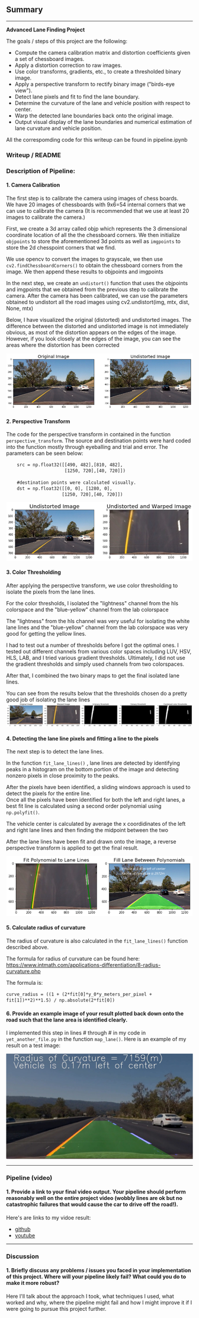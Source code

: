 ## Summary
---

**Advanced Lane Finding Project**

The goals / steps of this project are the following:

* Compute the camera calibration matrix and distortion coefficients given a set of chessboard images.
* Apply a distortion correction to raw images.
* Use color transforms, gradients, etc., to create a thresholded binary image.
* Apply a perspective transform to rectify binary image ("birds-eye view").
* Detect lane pixels and fit to find the lane boundary.
* Determine the curvature of the lane and vehicle position with respect to center.
* Warp the detected lane boundaries back onto the original image.
* Output visual display of the lane boundaries and numerical estimation of lane curvature and vehicle position.

[//]: # (Image References)

[image1]: ./examples/undistort_output.png "Undistorted"
[image2]: ./test_images/test1.jpg "Road Transformed"
[image3]: ./examples/binary_combo_example.jpg "Binary Example"
[image4]: ./examples/warped_straight_lines.jpg "Warp Example"
[image5]: ./examples/color_fit_lines.jpg "Fit Visual"
[image6]: ./examples/example_output.jpg "Output"
[video1]: ./project_video.mp4 "Video"
[img1]: ./output_images/undistort.png "Undistorted"
[img2]: ./output_images/color-threshold.png "Color Thresholding"
[img3]: ./output_images/perspective-transform.png "Perspective Transform"
[img4]: ./output_images/fill-lane.png "Perspective Transform"


All the correspomding code for this writeup can be found in pipeline.ipynb

### Writeup / README


### Description of Pipeline:

#### 1. Camera Calibration

The first step is to calibrate the camera using images of chess boards.  
We have 20 images of chessboards with 9x6=54 internal corners that we can use to calibrate the camera
(It is recommended that we use at least 20 images to calibrate the camera.) 

First, we create a 3d array called objp which represents the 3 dimensional coordinate
location of all the the chessboard corners. We then initialize `objpoints` to store the aforementioned 3d points as well as `imgpoints` to store the 2d chesspoint corners that we find.

We use opencv to convert the images to grayscale, we then use `cv2.findChessboardCorners()`
to obtain the chessboard corners from the image. We then append these results to objpoints and imgpoints

In the next step, we create an `undistort()` function that uses the objpoints and imgpoints that we obtained
from the previous step to calibrate the camera.   After the camera has been calibrated, we can use the parameters 
obtained to undistort all the road images using cv2.undistort(img, mtx, dist, None, mtx)

Below, I have visualized the original (distorted) and undistorted images.  The difference between the distorted and 
undistorted image is not immediately obvious, as most of the distortion appears on the edges of the image.  However, if you look closely at the edges of the image, you can see the areas where the distortion has been corrected

![alt text][img1]


#### 2. Perspective Transform

The code for the perspective transform in contained in the function `perspective_transform`.  The source and destination points were hard coded into the function mostly through eyeballing and trial and error.  The parameters can be seen below:

```
    src = np.float32([[490, 482],[810, 482],
                      [1250, 720],[40, 720]])
    
    #destination points were calculated visually.
    dst = np.float32([[0, 0], [1280, 0], 
                     [1250, 720],[40, 720]])
 ```
 
![alt text][img3]

#### 3. Color Thresholding

After applying the perspective transform, we use color thresholding to isolate the pixels from the lane lines.

For the color thresholds, I isolated the "lightness" channel from the hls colorspace
and the "blue-yellow" channel from the lab colorspace

The "lightness" from the hls channel was very useful for isolating the white lane lines and the "blue-yellow"
channel from the lab colorspace was very good for getting the yellow lines.

I had to test out a number of thresholds before I got the optimal ones.  I tested out different channels from 
various color spaces including LUV, HSV, HLS, LAB, and I tried various gradient thresholds.  Ultimately, 
I did not use the gradient thresholds and simply used channels from two colorspaces.

After that, I combined the two binary maps to get the final isolated lane lines.

You can see from the results below that the thresholds chosen do a pretty good job of isolating the lane lines 
![alt text][img2]


#### 4. Detecting the lane line pixels and fitting a line to the pixels

The next step is to detect the lane lines.

In the function `fit_lane_lines()` , lane lines are detected by identifying 
peaks in a histogram on the bottom portion of the image and detecting nonzero pixels in close proximity to the peaks.

After the pixels have been identified, a sliding windows approach is used to detect the pixels for the entire line.  
Once all the pixels have been identified for both the left and right lanes, a best fit line is calculated using 
a second order polynomial using `np.polyfit()`.

The vehicle center is calculated by average the x coordidinates of the left and right lane lines
and then finding the midpoint between the two

After the lane lines have been fit and drawn onto the image, a reverse perspective transform is applied to get the 
final result.

![alt text][img4]

#### 5. Calculate radius of curvature

The radius of curvature is also calculated in the `fit_lane_lines()` function described above.

The formula for radius of curvature can be found here: https://www.intmath.com/applications-differentiation/8-radius-curvature.php

The formula is:
```
curve_radius = ((1 + (2*fit[0]*y_0*y_meters_per_pixel + fit[1])**2)**1.5) / np.absolute(2*fit[0])
```

#### 6. Provide an example image of your result plotted back down onto the road such that the lane area is identified clearly.

I implemented this step in lines # through # in my code in `yet_another_file.py` in the function `map_lane()`.  Here is an example of my result on a test image:

![alt text][image6]

---

### Pipeline (video)

#### 1. Provide a link to your final video output.  Your pipeline should perform reasonably well on the entire project video (wobbly lines are ok but no catastrophic failures that would cause the car to drive off the road!).

Here's are links to my vidoe result:
- [github](./result.mp4)
- [youtube](https://www.youtube.com/watch?v=Es8ZrvnxjYs)

---

### Discussion

#### 1. Briefly discuss any problems / issues you faced in your implementation of this project.  Where will your pipeline likely fail?  What could you do to make it more robust?

Here I'll talk about the approach I took, what techniques I used, what worked and why, where the pipeline might fail and how I might improve it if I were going to pursue this project further.  
